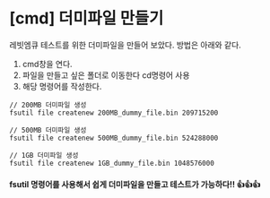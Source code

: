 # [cmd] 더미파일 만들기

레빗엠큐 테스트를 위한 더미파일을 만들어 보았다. 방법은 아래와 같다.

1. cmd창을 연다.
2. 파일을 만들고 싶은 폴더로 이동한다 cd명령어 사용
3. 해당 명령어를 작성한다.

```
// 200MB 더미파일 생성
fsutil file createnew 200MB_dummy_file.bin 209715200

// 500MB 더미파일 생성
fsutil file createnew 500MB_dummy_file.bin 524288000

// 1GB 더미파일 생성
fsutil file createnew 1GB_dummy_file.bin 1048576000
```

#### fsutil 명령어를 사용해서 쉽게 더미파일을 만들고 테스트가 가능하다!! 👍👍👍
